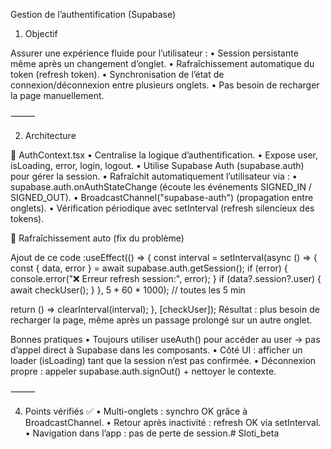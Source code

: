 Gestion de l’authentification (Supabase)

1. Objectif

Assurer une expérience fluide pour l’utilisateur :
	•	Session persistante même après un changement d’onglet.
	•	Rafraîchissement automatique du token (refresh token).
	•	Synchronisation de l’état de connexion/déconnexion entre plusieurs onglets.
	•	Pas besoin de recharger la page manuellement.

⸻

2. Architecture

🔹 AuthContext.tsx
	•	Centralise la logique d’authentification.
	•	Expose user, isLoading, error, login, logout.
	•	Utilise Supabase Auth (supabase.auth) pour gérer la session.
	•	Rafraîchit automatiquement l’utilisateur via :
	•	supabase.auth.onAuthStateChange (écoute les événements SIGNED_IN / SIGNED_OUT).
	•	BroadcastChannel("supabase-auth") (propagation entre onglets).
	•	Vérification périodique avec setInterval (refresh silencieux des tokens).

🔹 Rafraîchissement auto (fix du problème)

Ajout de ce code :useEffect(() => {
  const interval = setInterval(async () => {
    const { data, error } = await supabase.auth.getSession();
    if (error) {
      console.error("❌ Erreur refresh session:", error);
    }
    if (data?.session?.user) {
      await checkUser();
    }
  }, 5 * 60 * 1000); // toutes les 5 min

  return () => clearInterval(interval);
}, [checkUser]);
Résultat : plus besoin de recharger la page, même après un passage prolongé sur un autre onglet.

Bonnes pratiques
	•	Toujours utiliser useAuth() pour accéder au user → pas d’appel direct à Supabase dans les composants.
	•	Côté UI : afficher un loader (isLoading) tant que la session n’est pas confirmée.
	•	Déconnexion propre : appeler supabase.auth.signOut() + nettoyer le contexte.

⸻

4. Points vérifiés ✅
	•	Multi-onglets : synchro OK grâce à BroadcastChannel.
	•	Retour après inactivité : refresh OK via setInterval.
	•	Navigation dans l’app : pas de perte de session.# Sloti_beta
